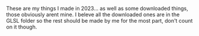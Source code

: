 These are my things I made in 2023... as well as some downloaded things, those obviously arent mine. I beleve all the downloaded ones are in the GLSL folder so the rest should be made by me for the most part, don't count on it though.
